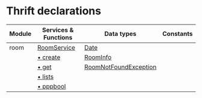 # Thrift declarations

| Module | Services & Functions                                   | Data types                                                       | Constants |
| ------ | ------------------------------------------------------ | ---------------------------------------------------------------- | --------- |
| room   | [RoomService](room.md#service-roomservice)             | [Date](room.md#typedef-date)                                     |           |
|        | [ &bull; create](room.md#function-roomservicecreate)   | [RoomInfo](room.md#struct-roominfo)                              |           |
|        | [ &bull; get](room.md#function-roomserviceget)         | [RoomNotFoundException](room.md#exception-roomnotfoundexception) |           |
|        | [ &bull; lists](room.md#function-roomservicelists)     |                                                                  |           |
|        | [ &bull; pppbool](room.md#function-roomservicepppbool) |                                                                  |           |
